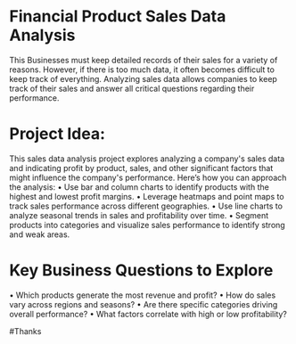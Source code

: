 # Financial Product Sales Data Analysis
This Businesses must keep detailed records of their sales for a variety of reasons. However, if there is too much data, it often becomes difficult to keep track of everything. Analyzing sales data allows companies to keep track of their sales and answer all critical questions regarding their performance.

# Project Idea:
This sales data analysis project explores analyzing a company's sales data and indicating profit by product, sales, and other significant factors that might influence the company's performance. Here’s how you can approach the analysis:
•	Use bar and column charts to identify products with the highest and lowest profit margins.
•	Leverage heatmaps and point maps to track sales performance across different geographies.
•	Use line charts to analyze seasonal trends in sales and profitability over time.
•	Segment products into categories and visualize sales performance to identify strong and weak areas.

# Key Business Questions to Explore
•	Which products generate the most revenue and profit?
•	How do sales vary across regions and seasons?
•	Are there specific categories driving overall performance?
•	What factors correlate with high or low profitability?

#Thanks


